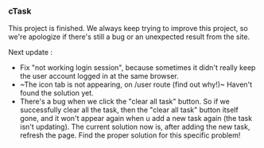 ### cTask

This project is finished. We always keep trying to improve this project, so we're apologize if there's still a bug or an unexpected result from the site.

Next update : 
- Fix "not working login session", because sometimes it didn't really keep the user account logged in at the same browser.
- ~The icon tab is not appearing, on /user route (find out why!)~ Haven't found the solution yet.
- There's a bug when we click the "clear all task" button. So if we successfully clear all the task, then the "clear all task" button itself gone, and it won't appear again when u add a new task again (the task isn't updating). The current solution now is, after adding the new task, refresh the page. Find the proper solution for this specific problem!
